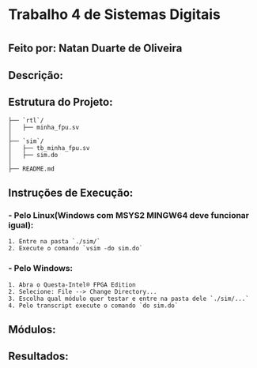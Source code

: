 # Trabalho 4 de Sistemas Digitais 
# 

## Feito por: Natan Duarte de Oliveira

## Descrição:


## Estrutura do Projeto:
    ├── `rtl`/
    │   ├── minha_fpu.sv
    │
    ├── `sim`/
    │   ├── tb_minha_fpu.sv
    │   ├── sim.do
    │
    ├── README.md

## Instruções de Execução:

### - Pelo Linux(Windows com MSYS2 MINGW64 deve funcionar igual):
    1. Entre na pasta `./sim/`
    2. Execute o comando `vsim -do sim.do`

### - Pelo Windows:
    1. Abra o Questa-Intel® FPGA Edition
    2. Selecione: File --> Change Directory...
    3. Escolha qual módulo quer testar e entre na pasta dele `./sim/...`
    4. Pelo transcript execute o comando `do sim.do`

## Módulos:


## Resultados:
    
